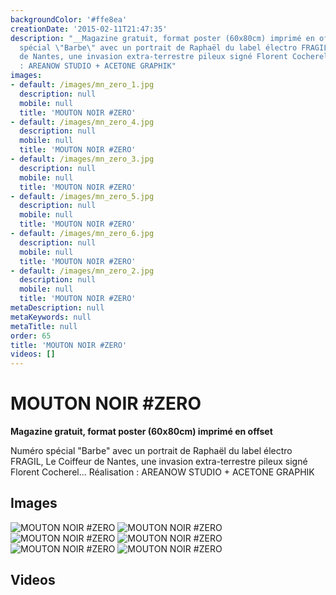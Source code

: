 ```yaml
---
backgroundColor: '#ffe8ea'
creationDate: '2015-02-11T21:47:35'
description: "__Magazine gratuit, format poster (60x80cm) imprimé en offset__\r\n\r\nNuméro
  spécial \"Barbe\" avec un portrait de Raphaël du label électro FRAGIL, Le Coiffeur
  de Nantes, une invasion extra-terrestre pileux signé Florent Cocherel...  \r\nRéalisation
  : AREANOW STUDIO + ACETONE GRAPHIK"
images:
- default: /images/mn_zero_1.jpg
  description: null
  mobile: null
  title: 'MOUTON NOIR #ZERO'
- default: /images/mn_zero_4.jpg
  description: null
  mobile: null
  title: 'MOUTON NOIR #ZERO'
- default: /images/mn_zero_3.jpg
  description: null
  mobile: null
  title: 'MOUTON NOIR #ZERO'
- default: /images/mn_zero_5.jpg
  description: null
  mobile: null
  title: 'MOUTON NOIR #ZERO'
- default: /images/mn_zero_6.jpg
  description: null
  mobile: null
  title: 'MOUTON NOIR #ZERO'
- default: /images/mn_zero_2.jpg
  description: null
  mobile: null
  title: 'MOUTON NOIR #ZERO'
metaDescription: null
metaKeywords: null
metaTitle: null
order: 65
title: 'MOUTON NOIR #ZERO'
videos: []
---
```


# MOUTON NOIR #ZERO

__Magazine gratuit, format poster (60x80cm) imprimé en offset__

Numéro spécial "Barbe" avec un portrait de Raphaël du label électro FRAGIL, Le Coiffeur de Nantes, une invasion extra-terrestre pileux signé Florent Cocherel...
Réalisation : AREANOW STUDIO + ACETONE GRAPHIK

## Images

![MOUTON NOIR #ZERO](/images/mn_zero_1.jpg)
![MOUTON NOIR #ZERO](/images/mn_zero_4.jpg)
![MOUTON NOIR #ZERO](/images/mn_zero_3.jpg)
![MOUTON NOIR #ZERO](/images/mn_zero_5.jpg)
![MOUTON NOIR #ZERO](/images/mn_zero_6.jpg)
![MOUTON NOIR #ZERO](/images/mn_zero_2.jpg)

## Videos

